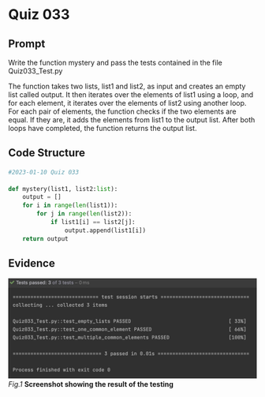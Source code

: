 # Quiz 033

## Prompt
Write the function mystery and pass the tests contained in the file Quiz033_Test.py

The function takes two lists, list1 and list2, as input and creates an empty list called output.
It then iterates over the elements of list1 using a loop,
and for each element, it iterates over the elements of list2 using another loop.
For each pair of elements, the function checks if the two elements are equal.
If they are, it adds the elements from list1 to the output list.
After both loops have completed, the function returns the output list.

## Code Structure 
```.py
#2023-01-10 Quiz 033

def mystery(list1, list2:list):
    output = []
    for i in range(len(list1)):
        for j in range(len(list2)):
            if list1[i] == list2[j]:
                output.append(list1[i])
    return output
```

## Evidence
![](/Assets/Quiz033_Evidence.jpg)
*Fig.1* **Screenshot showing the result of the testing**